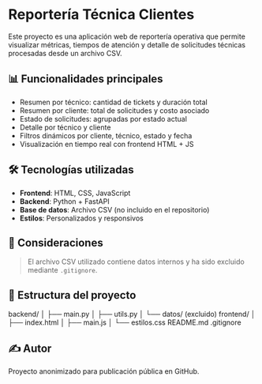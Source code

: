 # Reportería Técnica Clientes

Este proyecto es una aplicación web de reportería operativa que permite visualizar métricas, tiempos de atención y detalle de solicitudes técnicas procesadas desde un archivo CSV.

## 📊 Funcionalidades principales

- Resumen por técnico: cantidad de tickets y duración total
- Resumen por cliente: total de solicitudes y costo asociado
- Estado de solicitudes: agrupadas por estado actual
- Detalle por técnico y cliente
- Filtros dinámicos por cliente, técnico, estado y fecha
- Visualización en tiempo real con frontend HTML + JS

## 🛠️ Tecnologías utilizadas

- **Frontend**: HTML, CSS, JavaScript
- **Backend**: Python + FastAPI
- **Base de datos**: Archivo CSV (no incluido en el repositorio)
- **Estilos**: Personalizados y responsivos

## 🚫 Consideraciones

> El archivo CSV utilizado contiene datos internos y ha sido excluido mediante `.gitignore`.

## 📂 Estructura del proyecto

backend/
│ ├── main.py
│ ├── utils.py
│ └── datos/ (excluido)
frontend/
│ ├── index.html
│ ├── main.js
│ └── estilos.css
README.md
.gitignore

## ✍️ Autor

Proyecto anonimizado para publicación pública en GitHub.


